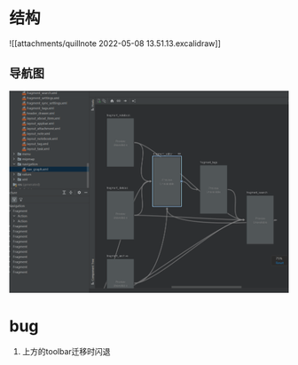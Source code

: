 # 结构 
![[attachments/quillnote 2022-05-08 13.51.13.excalidraw]]
## 导航图
![](attachments/Pasted%20image%2020220506191228.png)
# bug
1. 上方的toolbar迁移时闪退